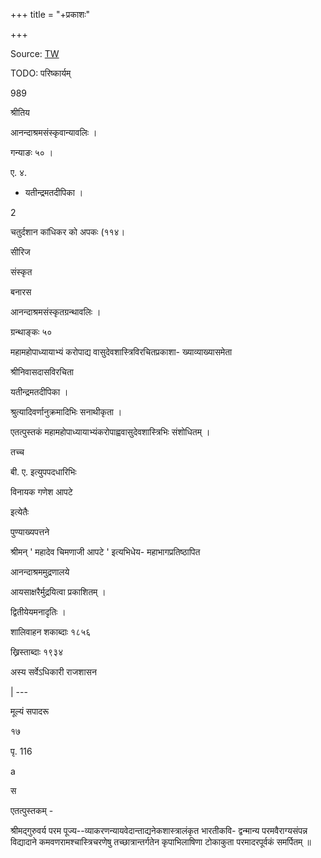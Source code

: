+++
title = "+प्रकाशः"

+++

Source: [TW](https://archive.org/details/YatindraMataDipika193450AnandaAshramSeries/page/n27/mode/1up)

TODO: परिष्कार्यम्

989 

श्रीतिय 

आनन्दाश्रमसंस्कृवान्यावलिः । 

गन्याङः ५० । 

ए. ४. 

* यतीन्द्रमतदीपिका । 

2 

चतुर्दशान कांधिकर को अपकः (११४। 

सीरिज 

संस्कृत 

बनारस 

आनन्दाश्रमसंस्कृतग्रन्थावलिः । 

ग्रन्थाङ्कः ५० 

महामहोपाध्यायाभ्यं करोपाद्य वासुदेवशास्त्रिविरचितप्रकाशा- ख्याव्याख्यासमेता 

श्रीनिवासदासविरचिता 

यतीन्द्रमतदीपिका । 

श्रुत्यादिवर्णानुक्रमादिभिः सनाथीकृता । 

एतत्पुस्तकं 
महामहोपाध्यायाभ्यंकरोपाह्ववासुदेवशास्त्रिभिः संशोधितम् । 

तच्च 

बी. ए. इत्युपपदधारिभिः 

विनायक गणेश आपटे 

इत्येतैः 

पुण्याख्यपत्तने 

श्रीमन् ' महादेव चिमणाजी आपटे ' इत्यभिधेय- महाभागप्रतिष्ठापित 

आनन्दाश्रममुद्रणालये 

आयसाक्षरैर्मुद्रयित्वा प्रकाशितम् । 

द्वितीयेयमनादृतिः । 

शालिवाहन शकाब्दाः १८५६ 

ख्रिस्ताब्दाः १९३४ 

अस्य सर्वेऽधिकारी राजशासन 

| --- 

मूल्यं सपादरू 

१७ 

पृ. 116 

a 

स 

एतत्पुस्तकम् - 

श्रीमद्गुरुवर्य परम पूज्य--व्याकरणन्यायवेदान्ताद्यनेकशास्त्रालंकृत भारतीकवि- द्वन्मान्य परमवैराग्यसंपन्न विद्यादाने कमवणरामश्चास्त्रिचरणेषु तच्छात्रान्तर्गतेन कृपाभिलाषिणा टोकाकुता परमादरपूर्वकं समर्पितम् ॥ 
